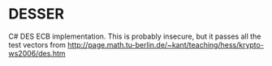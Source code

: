 # DESSER #

C# DES ECB implementation. This is probably insecure, but it passes all the test vectors from http://page.math.tu-berlin.de/~kant/teaching/hess/krypto-ws2006/des.htm
